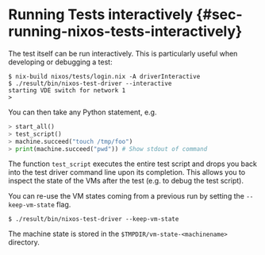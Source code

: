 # Running Tests interactively {#sec-running-nixos-tests-interactively}

The test itself can be run interactively. This is particularly useful when developing or debugging a test:

```ShellSession
$ nix-build nixos/tests/login.nix -A driverInteractive
$ ./result/bin/nixos-test-driver --interactive
starting VDE switch for network 1
>
```

You can then take any Python statement, e.g.

```python
> start_all()
> test_script()
> machine.succeed("touch /tmp/foo")
> print(machine.succeed("pwd")) # Show stdout of command
```

The function `test_script` executes the entire test script and drops you back into the test driver command line upon its completion. This allows you to inspect the state of the VMs after the test (e.g. to debug the test script).

You can re-use the VM states coming from a previous run by setting the `--keep-vm-state` flag.

```ShellSession
$ ./result/bin/nixos-test-driver --keep-vm-state
```

The machine state is stored in the `$TMPDIR/vm-state-<machinename>` directory.
